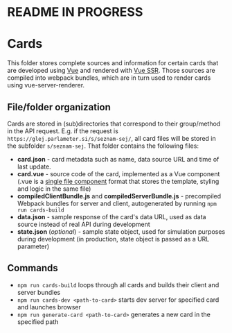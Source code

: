 # README IN PROGRESS

# Cards
This folder stores complete sources and information for certain cards that are developed using [Vue](//vuejs.org/) and rendered with [Vue SSR](//vuejs.org/v2/guide/ssr.html). Those sources are compiled into webpack bundles, which are in turn used to render cards using vue-server-renderer.

## File/folder organization
Cards are stored in (sub)directories that correspond to their group/method in the API request. E.g. if the request is `https://glej.parlameter.si/s/seznam-sej/`, all card files will be stored in the subfolder `s/seznam-sej`. That folder contains the following files:

- **card.json** - card metadata such as name, data source URL and time of last update.
- **card.vue** - source code of the card, implemented as a Vue component (.vue is a [single file component](https://vuejs.org/v2/guide/single-file-components.html) format that stores the template, styling and logic in the same file)
- **compiledClientBundle.js** and **compiledServerBundle.js** - precompiled Webpack bundles for server and client, autogenerated by running `npm run cards-build`
- **data.json** - sample response of the card's data URL, used as data source instead of real API during development
- **state.json** (_optional_) - sample state object, used for simulation purposes during development (in production, state object is passed as a URL parameter)

## Commands
- `npm run cards-build` loops through all cards and builds their client and server bundles
- `npm run cards-dev <path-to-card>` starts dev server for specified card and launches browser
- `npm run generate-card <path-to-card>` generates a new card in the specified path
